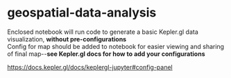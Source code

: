 # geospatial-data-analysis

Enclosed notebook will run code to generate a basic Kepler.gl data visualization, **without pre-configurations**
<br>
Config for map should be added to notebook for easier viewing and sharing of final map--**see Kepler.gl docs for how to add your configurations**

https://docs.kepler.gl/docs/keplergl-jupyter#config-panel

